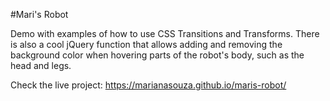 #Mari's Robot

Demo with examples of how to use CSS Transitions and Transforms.
There is also a cool jQuery function that allows adding and removing the <body> background color when hovering 
parts of the robot's body, such as the head and legs.

Check the live project:
https://marianasouza.github.io/maris-robot/

